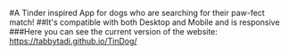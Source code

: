 #A Tinder inspired App for dogs who are searching for their paw-fect match!
##It's compatible with both Desktop and Mobile and is responsive
###Here you can see the current version of the website: https://tabbytadi.github.io/TinDog/
